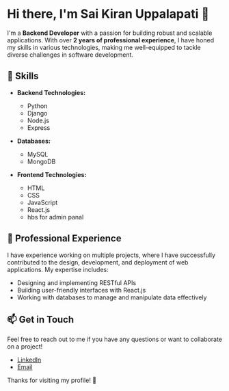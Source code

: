 # Hi there, I'm Sai Kiran Uppalapati 👋

I'm a **Backend Developer** with a passion for building robust and scalable applications. With over **2 years of professional experience**, I have honed my skills in various technologies, making me well-equipped to tackle diverse challenges in software development.

## 🌱 Skills

- **Backend Technologies:**
  - Python
  - Django
  - Node.js
  - Express 

- **Databases:**
  - MySQL
  - MongoDB

- **Frontend Technologies:**
  - HTML
  - CSS
  - JavaScript
  - React.js
  - hbs for admin panal

## 💼 Professional Experience

I have experience working on multiple projects, where I have successfully contributed to the design, development, and deployment of web applications. My expertise includes:

- Designing and implementing RESTful APIs
- Building user-friendly interfaces with React.js
- Working with databases to manage and manipulate data effectively


## 📫 Get in Touch

Feel free to reach out to me if you have any questions or want to collaborate on a project!

- [LinkedIn](https://www.linkedin.com/in/uppalapatisaikiran/)
- [Email](saikiranuppalapati2@gmail.com)

Thanks for visiting my profile! 🚀
